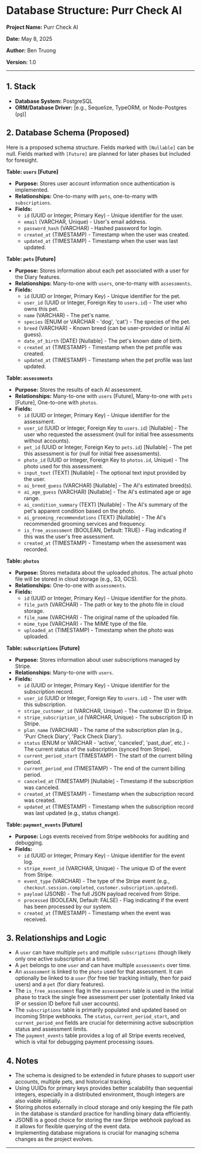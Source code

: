 # Database Structure: Purr Check AI

**Project Name:** Purr Check AI

**Date:** May 8, 2025

**Author:** Ben Truong

**Version:** 1.0

---

## 1. Stack

* **Database System:** PostgreSQL
* **ORM/Database Driver:** [e.g., Sequelize, TypeORM, or Node-Postgres (`pg`)]

## 2. Database Schema (Proposed)

Here is a proposed schema structure. Fields marked with `[Nullable]` can be null. Fields marked with `[Future]` are planned for later phases but included for foresight.

**Table: `users` [Future]**

* **Purpose:** Stores user account information once authentication is implemented.
* **Relationships:** One-to-many with `pets`, one-to-many with `subscriptions`.
* **Fields:**
    * `id` (UUID or Integer, Primary Key) - Unique identifier for the user.
    * `email` (VARCHAR, Unique) - User's email address.
    * `password_hash` (VARCHAR) - Hashed password for login.
    * `created_at` (TIMESTAMP) - Timestamp when the user was created.
    * `updated_at` (TIMESTAMP) - Timestamp when the user was last updated.

**Table: `pets` [Future]**

* **Purpose:** Stores information about each pet associated with a user for the Diary features.
* **Relationships:** Many-to-one with `users`, one-to-many with `assessments`.
* **Fields:**
    * `id` (UUID or Integer, Primary Key) - Unique identifier for the pet.
    * `user_id` (UUID or Integer, Foreign Key to `users.id`) - The user who owns this pet.
    * `name` (VARCHAR) - The pet's name.
    * `species` (ENUM or VARCHAR - 'dog', 'cat') - The species of the pet.
    * `breed` (VARCHAR) - Known breed (can be user-provided or initial AI guess).
    * `date_of_birth` (DATE) [Nullable] - The pet's known date of birth.
    * `created_at` (TIMESTAMP) - Timestamp when the pet profile was created.
    * `updated_at` (TIMESTAMP) - Timestamp when the pet profile was last updated.

**Table: `assessments`**

* **Purpose:** Stores the results of each AI assessment.
* **Relationships:** Many-to-one with `users` [Future], Many-to-one with `pets` [Future], One-to-one with `photos`.
* **Fields:**
    * `id` (UUID or Integer, Primary Key) - Unique identifier for the assessment.
    * `user_id` (UUID or Integer, Foreign Key to `users.id`) [Nullable] - The user who requested the assessment (null for initial free assessments without accounts).
    * `pet_id` (UUID or Integer, Foreign Key to `pets.id`) [Nullable] - The pet this assessment is for (null for initial free assessments).
    * `photo_id` (UUID or Integer, Foreign Key to `photos.id`, Unique) - The photo used for this assessment.
    * `input_text` (TEXT) [Nullable] - The optional text input provided by the user.
    * `ai_breed_guess` (VARCHAR) [Nullable] - The AI's estimated breed(s).
    * `ai_age_guess` (VARCHAR) [Nullable] - The AI's estimated age or age range.
    * `ai_condition_summary` (TEXT) [Nullable] - The AI's summary of the pet's apparent condition based on the photo.
    * `ai_grooming_recommendations` (TEXT) [Nullable] - The AI's recommended grooming services and frequency.
    * `is_free_assessment` (BOOLEAN, Default: TRUE) - Flag indicating if this was the user's free assessment.
    * `created_at` (TIMESTAMP) - Timestamp when the assessment was recorded.

**Table: `photos`**

* **Purpose:** Stores metadata about the uploaded photos. The actual photo file will be stored in cloud storage (e.g., S3, GCS).
* **Relationships:** One-to-one with `assessments`.
* **Fields:**
    * `id` (UUID or Integer, Primary Key) - Unique identifier for the photo.
    * `file_path` (VARCHAR) - The path or key to the photo file in cloud storage.
    * `file_name` (VARCHAR) - The original name of the uploaded file.
    * `mime_type` (VARCHAR) - The MIME type of the file.
    * `uploaded_at` (TIMESTAMP) - Timestamp when the photo was uploaded.

**Table: `subscriptions` [Future]**

* **Purpose:** Stores information about user subscriptions managed by Stripe.
* **Relationships:** Many-to-one with `users`.
* **Fields:**
    * `id` (UUID or Integer, Primary Key) - Unique identifier for the subscription record.
    * `user_id` (UUID or Integer, Foreign Key to `users.id`) - The user with this subscription.
    * `stripe_customer_id` (VARCHAR, Unique) - The customer ID in Stripe.
    * `stripe_subscription_id` (VARCHAR, Unique) - The subscription ID in Stripe.
    * `plan_name` (VARCHAR) - The name of the subscription plan (e.g., 'Purr Check Diary', 'Pack Check Diary').
    * `status` (ENUM or VARCHAR - 'active', 'canceled', 'past_due', etc.) - The current status of the subscription (synced from Stripe).
    * `current_period_start` (TIMESTAMP) - The start of the current billing period.
    * `current_period_end` (TIMESTAMP) - The end of the current billing period.
    * `canceled_at` (TIMESTAMP) [Nullable] - Timestamp if the subscription was canceled.
    * `created_at` (TIMESTAMP) - Timestamp when the subscription record was created.
    * `updated_at` (TIMESTAMP) - Timestamp when the subscription record was last updated (e.g., status change).

**Table: `payment_events` [Future]**

* **Purpose:** Logs events received from Stripe webhooks for auditing and debugging.
* **Fields:**
    * `id` (UUID or Integer, Primary Key) - Unique identifier for the event log.
    * `stripe_event_id` (VARCHAR, Unique) - The unique ID of the event from Stripe.
    * `event_type` (VARCHAR) - The type of the Stripe event (e.g., `checkout.session.completed`, `customer.subscription.updated`).
    * `payload` (JSONB) - The full JSON payload received from Stripe.
    * `processed` (BOOLEAN, Default: FALSE) - Flag indicating if the event has been processed by our system.
    * `created_at` (TIMESTAMP) - Timestamp when the event was received.

## 3. Relationships and Logic

* A `user` can have multiple `pets` and multiple `subscriptions` (though likely only one active subscription at a time).
* A `pet` belongs to one `user` and can have multiple `assessments` over time.
* An `assessment` is linked to the `photo` used for that assessment. It can optionally be linked to a `user` (for free tier tracking initially, then for paid users) and a `pet` (for diary features).
* The `is_free_assessment` flag in the `assessments` table is used in the initial phase to track the single free assessment per user (potentially linked via IP or session ID before full user accounts).
* The `subscriptions` table is primarily populated and updated based on incoming Stripe webhooks. The `status`, `current_period_start`, and `current_period_end` fields are crucial for determining active subscription status and assessment limits.
* The `payment_events` table provides a log of all Stripe events received, which is vital for debugging payment processing issues.

## 4. Notes

* The schema is designed to be extended in future phases to support user accounts, multiple pets, and historical tracking.
* Using UUIDs for primary keys provides better scalability than sequential integers, especially in a distributed environment, though integers are also viable initially.
* Storing photos externally in cloud storage and only keeping the file path in the database is standard practice for handling binary data efficiently.
* JSONB is a good choice for storing the raw Stripe webhook payload as it allows for flexible querying of the event data.
* Implementing database migrations is crucial for managing schema changes as the project evolves.

---